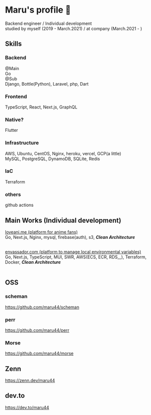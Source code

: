 # Maru's profile 🤝

<!--
**maru44/maru44** is a ✨ _special_ ✨ repository because its `README.md` (this file) appears on your GitHub profile.

Here are some ideas to get you started:

- 🔭 I’m currently working on ...
- 🌱 I’m currently learning ...
- 👯 I’m looking to collaborate on ...
- 🤔 I’m looking for help with ...
- 💬 Ask me about ...
- 📫 How to reach me: ...
- 😄 Pronouns: ...
- ⚡ Fun fact: ...
-->

Backend engineer / Individual development<br/>
studied by myself (2019 - March.2021) / at company (March.2021 - )

## Skills
### Backend
@Main<br/>
Go<br/>
@Sub<br/>
Django, Bottle(Python), Laravel, php, Dart<br/>
### Frontend
TypeScript, React, Next.js, GraphQL
### Native?
Flutter
### Infrastructure
AWS, Ubuntu, CentOS, Nginx, heroku, vercel, GCP(a little)<br/>
MySQL, PostgreSQL, DynamoDB, SQLite, Redis
### IaC
Terraform
### others
github actions

## Main Works (Individual development)
[loveani.me (platform for anime fans)](https://loveani.me/)<br/>
Go, Next.js, Nginx, mysql, firebase(auth), s3, ___Clean Architecture___<br/><br/>

[envassador.com (platform to manage local environmental variables)](https://envassador.com)<br/>
Go, Next.js, TypeScript, MUI, SWR, AWS(ECS, ECR, RDS,,,), Terraform, Docker, ___Clean Architecture___<br/><br/>

## OSS

### scheman
https://github.com/maru44/scheman

### perr
https://github.com/maru44/perr

### Morse
https://github.com/maru44/morse


## Zenn
https://zenn.dev/maru44

## dev.to
https://dev.to/maru44

